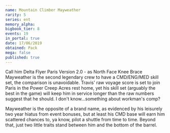 ```yaml
---
name: Mountain Climber Mayweather
rarity: 5
series: ent
memory_alpha:
bigbook_tier: 8
events: 19
in_portal: true
date: 17/06/2019
obtained: Pack
mega: false
published: true
---
```


Call him Delta Flyer Paris Version 2.0 - as North Face Knee Brace Mayweather is the second legendary crew to have a CMD/ENG/MED skill set, the comparison is unavoidable. Travis' raw voyage score is set to join Paris in the Power Creep Acres rest home, yet his skill set (arguably the best in the game) will keep him in service longer than the raw numbers suggest that he should. I don't know...something about workman's comp?

Mayweather is the opposite of a brand name, as evidenced by his leisurely two year hiatus from event bonuses, but at least his CMD base will earn him scattered chances to, ya know, pilot a shuttle from time to time. Beyond that, just two little traits stand between him and the bottom of the barrel.

